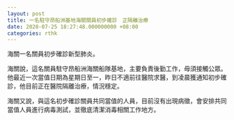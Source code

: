 ```yaml
---
layout: post
title: 一名駐守昂船洲基地海關關員初步確診　正隔離治療　
date: 2020-07-25 18:27:48.000000000 +08:00
categories: rthk
---
```


海關一名關員初步確診新型肺炎。

海關說，這名關員駐守昂船洲海關船隊基地，主要負責後勤工作，毋須接觸公眾。他最近一次當值日期為星期日至一，昨日不適前往醫院求醫，到凌晨獲通知初步確診，他目前正在醫院隔離治療，情況穩定。

海關又說，與這名初步確診關員共同當值的人員，目前沒有出現病徵，會安排共同當值人員進行病毒測試，並徹底清潔消毒相關工作地方。
